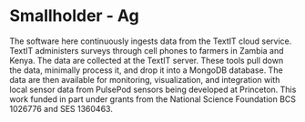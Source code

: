 # Smallholder - Ag
The software here continuously ingests data from the TextIT cloud service. TextIT administers surveys through cell phones to farmers in Zambia and Kenya. The data are collected at the TextIT server.  These tools pull down the data, minimally process it, and drop it into a MongoDB database. The data are then available for monitoring, visualization, and integration with local sensor data from PulsePod sensors being developed at Princeton.   This work funded in part under grants from the National Science Foundation BCS 1026776 and SES 1360463. 
